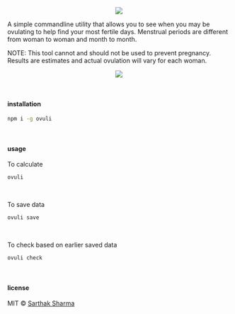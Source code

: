 <p align="center">
 <img src="https://user-images.githubusercontent.com/3650216/73588142-4d1d7180-44eb-11ea-8ace-75d4e69c8a43.png"/>
</p>

A simple commandline utility that allows you to see when you may be ovulating to help find your most fertile days. Menstrual periods are different from woman to woman and month to month.

NOTE: This tool cannot and should not be used to prevent pregnancy. Results are estimates and actual ovulation will vary for each woman.

<p align="center">
 <img src="https://user-images.githubusercontent.com/3650216/73588516-1bf37000-44f0-11ea-8d50-bcc16a23088d.gif">
</p>

&nbsp;

#### installation

```sh
npm i -g ovuli
```

&nbsp;

#### usage

To calculate
```sh
ovuli
```

&nbsp;

To save data
```sh
ovuli save
```

&nbsp;

To check based on earlier saved data
```sh
ovuli check
```

&nbsp;

#### license

MIT © [Sarthak Sharma](https://github.com/sarthology)

